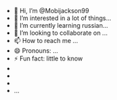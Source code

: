 - 👋 Hi, I’m @Mobijackson99
- 👀 I’m interested in a lot of things...
- 🌱 I’m currently learning russian...
- 💞️ I’m looking to collaborate on ...
- 📫 How to reach me ...
- 😄 Pronouns: ...
- ⚡ Fun fact: little to know
-
-
-
- ...

<!---
Mobijackson99/Mobijackson99 is a ✨ special ✨ repository because its `README.md` (this file) appears on your GitHub profile.
You can click the Preview link to take a look at your changes.
--->
